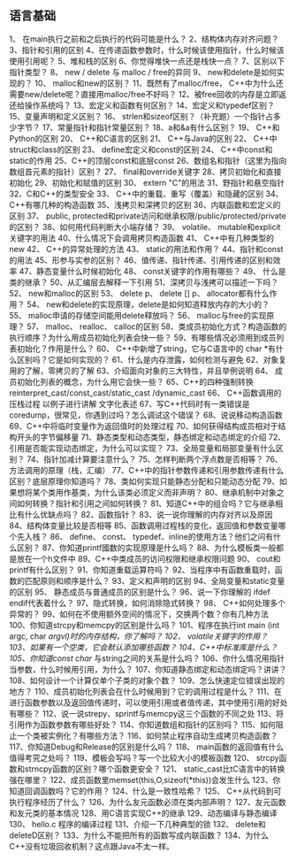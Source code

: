 ## 语言基础
1、 在main执行之前和之后执行的代码可能是什么？
2、结构体内存对齐问题？
3、指针和引用的区别
4、在传递函数参数时，什么时候该使用指针，什么时候该使用引用呢？
5、堆和栈的区别
6、你觉得堆快一点还是栈快一点？
7、区别以下指针类型？
8、 new / delete 与 malloc / free的异同
9、 new和delete是如何实现的？
10、 malloc和new的区别？
11、既然有了malloc/free， C++中为什么还需要new/delete呢？直接用malloc/free不好吗？
12、被free回收的内存是立即返还给操作系统吗？
13、宏定义和函数有何区别？
14、宏定义和typedef区别？
15、变量声明和定义区别？
16、 strlen和sizeof区别？（补充题）一个指针占多少字节？
17、常量指针和指针常量区别？
18、a和&a有什么区别？
19、 C++和Python的区别
20、 C++和C语言的区别
21、 C++与Java的区别
22、 C++中struct和class的区别
23、 define宏定义和const的区别
24、 C++中const和static的作用
25、C++的顶层const和底层const
26、数组名和指针（这里为指向数组首元素的指针）区别？
27、 final和override关键字
28、拷贝初始化和直接初始化
29、初始化和赋值的区别
30、 extern "C"的用法
31、野指针和悬空指针
32、C和C++的类型安全
33、 C++中的重载、重写（覆盖）和隐藏的区别
34、 C++有哪几种的构造函数
35、浅拷贝和深拷贝的区别
36、内联函数和宏定义的区别
37、 public, protected和private访问和继承权限/public/protected/private的区别？
38、如何用代码判断大小端存储？
39、 volatile、 mutable和explicit关键字的用法
40、什么情况下会调用拷贝构造函数
41、 C++中有几种类型的new
42、 C++的异常处理的方法
43、 static的用法和作用？
44、指针和const的用法
45、形参与实参的区别？
46、值传递、指针传递、引用传递的区别和效率
47、静态变量什么时候初始化
48、 const关键字的作用有哪些？
49、 什么是类的继承？
50、从汇编层去解释一下引用
51、深拷贝与浅拷可以描述一下吗？
52、 new和malloc的区别
53、 delete p、 delete [] p、 allocator都有什么作用？
54、 new和delete的实现原理，delete是如何知道释放内存的大小的？
55、 malloc申请的存储空间能用delete释放吗？
56、 malloc与free的实现原理？
57、 malloc、 realloc、 calloc的区别
58、类成员初始化方式？构造函数的执行顺序？为什么用成员初始化列表会快一些？
59、有哪些情况必须用到成员列表初始化？作用是什么？
60、 C++中新增了string，它与C语言中的 char \*有什么区别吗？它是如何实现的？
61、什么是内存泄露，如何检测与避免
62、对象复用的了解，零拷贝的了解
63、介绍面向对象的三大特性，并且举例说明
64、 成员初始化列表的概念，为什么用它会快一些？
65、C++的四种强制转换reinterpret_cast/const_cast/static_cast /dynamic_cast
66、 C++函数调用的压栈过程
	以例子进行讲解
	文字化表述
67、写C++代码时有一类错误是 coredump，很常见，你遇到过吗？怎么调试这个错误？
68、说说移动构造函数
69、C++中将临时变量作为返回值时的处理过程
70、如何获得结构成员相对于结构开头的字节偏移量
71、静态类型和动态类型，静态绑定和动态绑定的介绍
72、引用是否能实现动态绑定，为什么可以实现？
73、全局变量和局部变量有什么区别？
74、指针加减计算要注意什么？
75、怎样判断两个浮点数是否相等？
76、方法调用的原理（栈，汇编）
77、C++中的指针参数传递和引用参数传递有什么区别？底层原理你知道吗？
78、类如何实现只能静态分配和只能动态分配
79、如果想将某个类用作基类，为什么该类必须定义而非声明？
80、继承机制中对象之间如何转换？指针和引用之间如何转换？
81、知道C++中的组合吗？它与继承相比有什么优缺点吗？
82、函数指针？
83、说一说你理解的内存对齐以及原因
84、结构体变量比较是否相等
85、函数调用过程栈的变化，返回值和参数变量哪个先入栈？
86、 define、 const、 typedef、inline的使用方法？他们之问有什么区别？
87、你知道printf國数的实现原理是什么吗？
88、为什么模板类一般都是放在一个h文件中
89、C++中类成员的访问权限和继承权限问题
90、 cout和printf有什么区别？
91、你知道重载运算符吗？
92、当程序中有函数重载时，函数的匹配原则和顺序是什么？
93、定义和声明的区别
94、全局变量和static变量的区别
95、 静态成员与普通成员的区别是什么？
96、说一下你理解的 ifdef endif代表着什么？
97、隐式转换，如何消除隐式转换？
98、 C++如何处理多个异常的？
99、如何在不使用额外空间的情况下，交换两个数？你有几种方法
100、你知道strcpy和memcpy的区别是什么吗？
101、程序在执行int main (int argc, char *argvl)时的内存结构，你了解吗？
102、 volatile关键字的作用？
103、如果有一个空类，它会默认添加哪些函数？
104、C++中标准库是什么？
105、你知道const char* 与string之间的关系是什么吗？
106、你什么情况用指针当参数，什么时候用引用，为什么？
107、你知道静态绑定和动态绑定吗？讲讲？
108、如何设计一个计算仅单个子类的对象个数？
109、怎么快速定位错误出现的地方？
110、成员初始化列表会在什么时候用到？它的调用过程是什么？
111、在进行函数参数以及返回值传递时，可以使用引用或者值传递，其中使用引用的好处有哪些？
112、说一说strepy、sprintf与memcpy这三个函数的不同之处
113、将引用作为函数参数有哪些好处？
114、你知道数组和指针的区别吗？
115、如何阻止一个类被实例化？有哪些方法？
116、如何禁止程序自动生成拷贝构造函数？
117、你知道Debug和Release的区别是什么吗？
118、 main函数的返回值有什么值得考究之处吗？
119、模板会写吗？写一个比较大小的模板函数
120、 strcpy函数和strncpy函数的区别？哪个函数更安全？
121、 static_cast比tC语言中的转换强在哪里？
122、成员函数里memset(this,O,sizeof(*this))会发生什么
123、你知道回调函数吗？它的作用？
124、什么是一致性哈希？
125、 C++从代码到可执行程序经历了什么？
126、为什么友元函数必须在类内部声明？
127、友元函数和友元类的基本情况
128、用C语言实现C++的继承
129、动态编译与静态编译
130、 hello.c 程序的编译过程
131、介绍一下几种典型的锁
132、 delete和deleteD区别？
133、为什么不能把所有的函数写成内联函数？
134、为什么C++没有垃圾回收机制？这点跟Java不太一样。